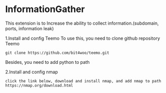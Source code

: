 # InformationGather
This extension is to Increase the ability to collect information.(subdomain, ports, information leak)

1.Install and config Teemo
To use this, you need to clone github repository Teemo

```
git clone https://github.com/bit4woo/teemo.git
```

Besides, you need to add python to path

2.Install and config nmap
```
click the link below, download and install nmap, and add nmap to path
https://nmap.org/download.html
```



